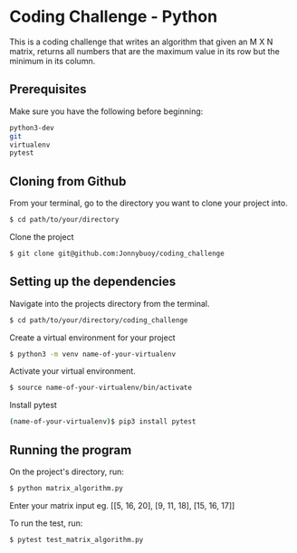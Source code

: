 # Coding Challenge - Python

This is a coding challenge that writes an algorithm that given an M X N  matrix, returns all numbers that are the maximum value in its row but the minimum in its column.

## Prerequisites

Make sure you have the following before beginning:

```bash
python3-dev
git
virtualenv
pytest
```

## Cloning from Github

From your terminal, go to the directory you want to clone your project into.

```bash
$ cd path/to/your/directory
```
Clone the project
```bash
$ git clone git@github.com:Jonnybuoy/coding_challenge
```

## Setting up the dependencies

Navigate into the projects directory from the terminal.
```bash
$ cd path/to/your/directory/coding_challenge
```
Create a virtual environment for your project
```bash
$ python3 -m venv name-of-your-virtualenv
```
Activate your virtual environment.
```bash
$ source name-of-your-virtualenv/bin/activate
```
Install pytest
```bash
(name-of-your-virtualenv)$ pip3 install pytest
```

## Running the program

On the project's directory, run:
```bash
$ python matrix_algorithm.py
```

Enter your matrix input eg. [[5, 16, 20], [9, 11, 18], [15, 16, 17]]

To run the test, run:
```bash
$ pytest test_matrix_algorithm.py
```
